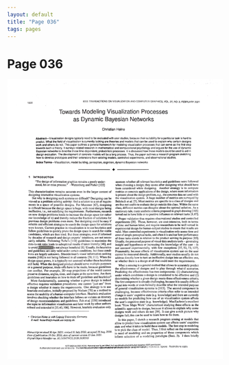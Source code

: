 ```yaml
---
layout: default
title: "Page 036"
tags: pages
---
```


# Page 036

<img src="/assets/scans/36.png" alt="Page with chartjunk removed" width="800"/>
